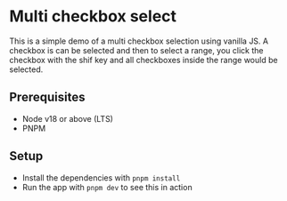 # Multi checkbox select

This is a simple demo of a multi checkbox selection using vanilla JS. A checkbox is can be selected and then to select a range, you click the checkbox with the shif key and all checkboxes inside the range would be selected.

## Prerequisites

- Node v18 or above (LTS)
- PNPM

## Setup

- Install the dependencies with `pnpm install`
- Run the app with `pnpm dev` to see this in action
